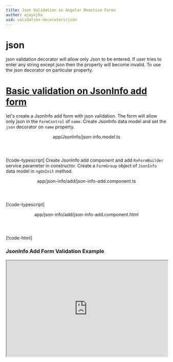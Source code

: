 ```yaml
---
title: Json Validation in Angular Reactive Forms
author: ajayojha
uid: validation-decorators/json
---
```

# json
json validation decorator will allow only Json to be entered. If user tries to enter any string except json then the property will become invalid. To use the json decorator on particular property.
 
# [Basic validation on JsonInfo add form  ](#tab/basic-validation-on-JsonInfo-add-form)
let's create a JsonInfo add form with json validation. The form will allow only json in the `FormControl` of `name`. 
Create JsonInfo data model and set the `json` decorator on `name` property.
<header class="header-tab-title">app/JsonInfo/json-info.model.ts</header>

[!code-typescript[](../../examples/reactive-form-validators/json/rxweb-json-validation-add-angular-reactive-form/src/app/json-info/json-info.model.ts?highlight=5)]
Create JsonInfo add component and add `RxFormBuilder` service parameter in constructor. Create a `FormGroup` object of `JsonInfo` data model in `ngOnInit` method.
<header class="header-tab-title">app/json-info/add/json-info-add.component.ts</header>

[!code-typescript[](../../examples/reactive-form-validators/json/rxweb-json-validation-add-angular-reactive-form/src/app/json-info/add/json-info-add.component.ts?highlight=17,21-22)]
<header class="header-tab-title">app/json-info/add/json-info-add.component.html</header>

[!code-html[](../../examples/reactive-form-validators/json/rxweb-json-validation-add-angular-reactive-form/src/app/json-info/add/json-info-add.component.html)]

<h3>JsonInfo Add Form Validation Example</h3>
<iframe src="https://stackblitz.com/edit/rxweb-json-validation-add-angular-reactive-form?embed=1&file=src/styles.css&hideExplorer=1&hideNavigation=1&view=preview" width="100%" height="300">

# [Basic validation on JsonInfo edit  form](#tab/basic-validation-on-JsonInfo-edit-form)
let's create a JsonInfo edit form with json validation. The form will allow only json in the `FormControl` of `name`. 
Create JsonInfo data model and set the `json` decorator on `name` property.
<header class="header-tab-title">app/JsonInfo/json-info.model.ts</header>

[!code-typescript[](../../examples/reactive-form-validators/json/rxweb-json-validation-edit-angular-reactive-form/src/app/json-info/json-info.model.ts?highlight=5)]
Create JsonInfo edit component and add `RxFormBuilder` and `HttpClient` service parameter  in constructor. On `ngOnInit` method get request method for getting data from json or server and that data pass in `this.formBuilder.formGroup<JsonInfo>(JsonInfo,jsonInfo)`
<header class="header-tab-title">app/json-info/edit/json-info-edit.component.ts</header>

[!code-typescript[](../../examples/reactive-form-validators/json/rxweb-json-validation-edit-angular-reactive-form/src/app/json-info/edit/json-info-edit.component.ts?highlight=17,21-22)]
<header class="header-tab-title">app/json-info/edit/json-info-edit.component.html</header>

[!code-html[](../../examples/reactive-form-validators/json/rxweb-json-validation-edit-angular-reactive-form/src/app/json-info/edit/json-info-edit.component.html)]

<h3>JsonInfo Edit Form Validation Example</h3>
<iframe src="https://stackblitz.com/edit/rxweb-json-validation-edit-angular-reactive-form?embed=1&file=src/styles.css&hideExplorer=1&hideNavigation=1&view=preview" width="100%" height="300">

---

# DefaultConfig 
Below options are not mandatory to use in the `@json()` decorator. If needed then use the below options.


|Option | Description |
|--- | ---- |
|[conditionalExpression](#conditionalexpression) | Json validation should be applied if the condition is matched in the `conditionalExpression` function. Validation framework will pass two parameters at the time of `conditionalExpression` check. Those two parameters are current `FormGroup` value and root `FormGroup` value. You can apply the condition on respective object value.If there is need of dynamic validation means it is not fixed in client code, it will change based on some criterias. In this scenario you can bind the expression based on the expression value is coming from the web server in `string` format. The `conditionalExpression` will work as same as client function. |
|[message](#message) | To override the global configuration message and show the custom message on particular control property. |

## conditionalExpression 
Type :  `Function`  |  `string` 

Json validation should be applied if the condition is matched in the `conditionalExpression` function. Validation framework will pass two parameters at the time of `conditionalExpression` check. Those two parameters are current `FormGroup` value and root `FormGroup` value. You can apply the condition on respective object value.
If there is need of dynamic validation means it is not fixed in client code, it will change based on some criterias. In this scenario you can bind the expression based on the expression value is coming from the web server in `string` format. The `conditionalExpression` will work as same as client function.
 
> Binding `conditionalExpression` with `Function` object.
<header class="header-title">json-info.model.ts (JsonInfo class property)</header>

[!code-typescript[](../../examples/reactive-form-validators/json/complete-rxweb-json-validation-add-angular-reactive-form/src/app/json-info/json-info.model.ts#L7-L8)]

 
> Binding `conditionalExpression` with `string` datatype.
<header class="header-title">json-info.model.ts (JsonInfo class property)</header>

[!code-typescript[](../../examples/reactive-form-validators/json/complete-rxweb-json-validation-add-angular-reactive-form/src/app/json-info/json-info.model.ts#L7-L8)]

## message 
Type :  `string` 

To override the global configuration message and show the custom message on particular control property.
 
<header class="header-title">json-info.model.ts (JsonInfo class property)</header>

[!code-typescript[](../../examples/reactive-form-validators/json/complete-rxweb-json-validation-add-angular-reactive-form/src/app/json-info/json-info.model.ts#L10-L11)]


# json Validation Complete Example
# [JsonInfo Model](#tab/complete-json-info)
<header class="header-tab-title">app/json-info/json-info.model.ts</header>

[!code-typescript[](../../examples/reactive-form-validators/json/complete-rxweb-json-validation-add-angular-reactive-form/src/app/json-info/json-info.model.ts)]

# [Address Info Add Component](#tab/complete-json-info-add-component)
<header class="header-tab-title">app/json-info/add/json-info-add.component.ts</header>

[!code-typescript[](../../examples/reactive-form-validators/json/complete-rxweb-json-validation-add-angular-reactive-form/src/app/json-info/add/json-info-add.component.ts)]

# [Address Info Add Html Component](#tab/complete-json-info-add-html-component)
<header class="header-tab-title">app/json-info/add/json-info-add.component.html</header>

[!code-html[](../../examples/reactive-form-validators/json/complete-rxweb-json-validation-add-angular-reactive-form/src/app/json-info/add/json-info-add.component.html)]

# [Working Example](#tab/complete-working-example)
<iframe src="https://stackblitz.com/edit/complete-rxweb-json-validation-add-angular-reactive-form?embed=1&file=src/app/address-info/address&hideNavigation=1&view=preview" width="100%" height="500">

---

# Dynamic json Validation Complete Example
# [JsonInfo Model](#tab/dynamic-json-info)
<header class="header-tab-title">app/json-info/json-info.model.ts</header>

[!code-typescript[](../../examples/reactive-form-validators/json/dynamic-rxweb-json-validation-add-angular-reactive-form/src/app/json-info/json-info.model.ts)]

# [Address Info Add Component](#tab/dynamic-json-info-add-component)
<header class="header-tab-title">app/json-info/add/json-info-add.component.ts</header>

[!code-typescript[](../../examples/reactive-form-validators/json/dynamic-rxweb-json-validation-add-angular-reactive-form/src/app/json-info/add/json-info-add.component.ts)]

# [Address Info Add Html Component](#tab/dynamic-json-info-add-html-component)
<header class="header-tab-title">app/json-info/add/json-info-add.component.html</header>

[!code-html[](../../examples/reactive-form-validators/json/dynamic-rxweb-json-validation-add-angular-reactive-form/src/app/json-info/add/json-info-add.component.html)]

# [Working Example](#tab/dynamic-working-example)
<iframe src="https://stackblitz.com/edit/dynamic-rxweb-json-validation-add-angular-reactive-form?embed=1&file=src/app/address-info/address&hideNavigation=1&view=preview" width="100%" height="500">

---






